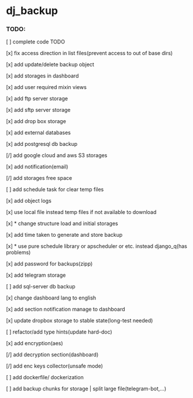 # dj_backup

### TODO:

[ ] complete code TODO

[x] fix access direction in list files(prevent access to out of base dirs)

[x] add update/delete backup object

[x] add storages in dashboard

[x] add user required mixin views

[x] add ftp server storage

[x] add sftp server storage

[x] add drop box storage

[x] add external databases

[x] add postgresql db backup

[/] add google cloud and aws S3 storages

[x] add notification(email)

[/] add storages free space

[ ] add schedule task for clear temp files

[x] add object logs

[x] use local file instead temp files if not available to download

[x] * change structure load and initial storages

[x] add time taken to generate and store backup

[x] * use pure schedule library or apscheduler or etc. instead django_q(has problems)

[x] add password for backups(zipp)

[x] add telegram storage

[ ] add sql-server db  backup

[x] change dashboard lang to english

[x] add section notification manage to dashboard

[x] update dropbox storage to stable state(long-test needed)

[ ] refactor/add type hints(update hard-doc)

[x] add encryption(aes)

[/] add decryption section(dashboard)

[/] add enc keys collector(unsafe mode)

[ ] add dockerfile/ dockerization

[ ] add backup chunks for storage | split large file(telegram-bot,...)



 
